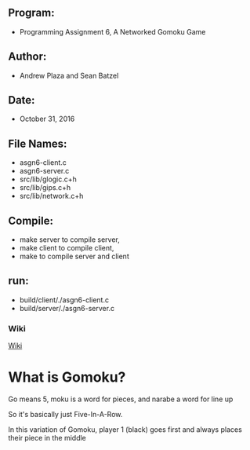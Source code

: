 ## Program: 
 - Programming Assignment 6, A Networked Gomoku Game
## Author: 
  - Andrew Plaza and Sean Batzel
## Date: 
 - October 31, 2016
## File Names:
 - asgn6-client.c 
 - asgn6-server.c 
 - src/lib/glogic.c+h 
 - src/lib/gips.c+h 
 - src/lib/network.c+h
## Compile: 
 - make server to compile server, 
 - make client to compile client, 
 - make to compile server and client
## run: 
 - build/client/./asgn6-client.c
 - build/server/./asgn6-server.c


### Wiki
[Wiki](https://github.com/InsidiousMind/Gomoku/wiki)

# What is Gomoku?

Go means 5, moku is a word for pieces, and narabe a word for line up

So it's basically just Five-In-A-Row.

In this variation of Gomoku, player 1 (black) goes first and always places their piece in the middle
